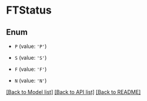 # FTStatus


## Enum

* `P` (value: `'P'`)

* `S` (value: `'S'`)

* `F` (value: `'F'`)

* `N` (value: `'N'`)

[[Back to Model list]](../README.md#documentation-for-models) [[Back to API list]](../README.md#documentation-for-api-endpoints) [[Back to README]](../README.md)


